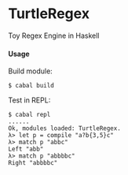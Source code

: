 TurtleRegex
===========

Toy Regex Engine in Haskell

#### Usage

Build module:
```
$ cabal build
```

Test in REPL:
```
$ cabal repl
......
Ok, modules loaded: TurtleRegex.
λ> let p = compile "a?b{3,5}c"
λ> match p "abbc"
Left "abb"
λ> match p "abbbbc"
Right "abbbbc"
```
